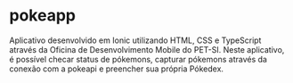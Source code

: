 # pokeapp
Aplicativo desenvolvido em Ionic utilizando HTML, CSS e TypeScript através da Oficina de Desenvolvimento Mobile do PET-SI. Neste aplicativo, é possível checar status de pókemons, capturar pókemons através da conexão com a pokeapi e preencher sua própria Pókedex.
